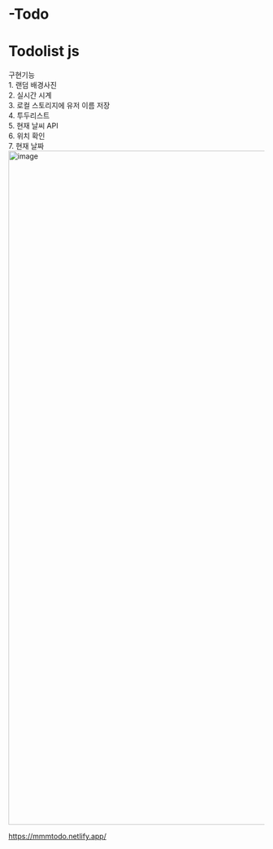 # -Todo
<h1>Todolist js </h1>
구현기능 </br>
1. 랜덤 배경사진</br>
2. 실시간 시계</br>
3. 로컬 스토리지에 유저 이름 저장</br>
4. 투두리스트</br>
5. 현재 날씨 API</br>
6. 위치 확인 </br>
7. 현재 날짜</br>

<img width="1326" alt="image" src="https://user-images.githubusercontent.com/103945773/203023573-1a77c984-c9b8-4449-8e3e-b1d9cec97ea4.png">

https://mmmtodo.netlify.app/

